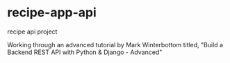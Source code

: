 # recipe-app-api
recipe api project

Working through an advanced tutorial by Mark Winterbottom titled, "Build a Backend REST API with Python & Django - Advanced"
